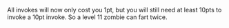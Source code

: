 All invokes will now only cost you 1pt, but you will still need at least 10pts to invoke a 10pt invoke. So a level 11 zombie can fart twice.